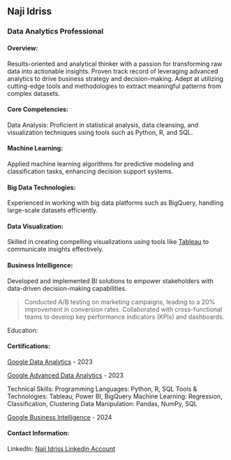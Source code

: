 ## Naji Idriss

### Data Analytics Professional


#### **Overview**:
Results-oriented and analytical thinker with a passion for transforming raw data into actionable insights. Proven track record of leveraging advanced analytics to drive business strategy and decision-making. Adept at utilizing cutting-edge tools and methodologies to extract meaningful patterns from complex datasets.


#### Core Competencies: 
Data Analysis: Proficient in statistical analysis, data cleansing, and visualization techniques using tools such as Python, R, and SQL.

#### **Machine Learning**: 
Applied machine learning algorithms for predictive modeling and classification tasks, enhancing decision support systems.


#### **Big Data Technologies**: 
Experienced in working with big data platforms such as BigQuery, handling large-scale datasets efficiently.


#### **Data Visualization**: 
Skilled in creating compelling visualizations using tools like [Tableau](https://public.tableau.com/app/profile/naji.idriss/vizzes) to communicate insights effectively.

#### Business Intelligence: 
Developed and implemented BI solutions to empower stakeholders with data-driven decision-making capabilities.

> Conducted A/B testing on marketing campaigns, leading to a 20% improvement in conversion rates.
Collaborated with cross-functional teams to develop key performance indicators (KPIs) and dashboards.

Education:

#### Certifications:
[Google Data Analytics](https://www.coursera.org/programs/lebanon-oxdvb/professional-certificates/google-data-analytics) - 2023 

[Google Advanced Data Analytics](https://www.coursera.org/account/accomplishments/professional-cert/BG7J7CXHQFZV) - 2023

Technical Skills:
Programming Languages: Python, R, SQL
Tools & Technologies: Tableau, Power BI, BigQuery
Machine Learning: Regression, Classification, Clustering
Data Manipulation: Pandas, NumPy, SQL

[Google Business Intelligence](https://www.coursera.org/account/accomplishments/specialization/ZGV7VTZ3P7X5) - 2024

#### Contact Information:
LinkedIn: [Naji Idriss Linkedin Account](https://www.linkedin.com/in/naji-idriss-9b750916/)

